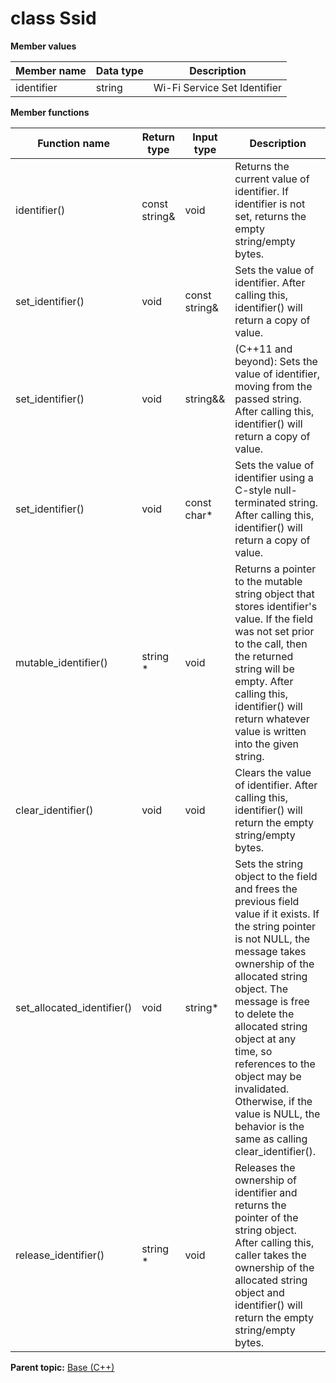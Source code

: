 # class Ssid

 **Member values** 

|Member name|Data type|Description|
|-----------|---------|-----------|
|identifier|string|Wi-Fi Service Set Identifier|

 **Member functions** 

|Function name|Return type|Input type|Description|
|-------------|-----------|----------|-----------|
|identifier\(\)|const string&|void|Returns the current value of identifier. If identifier is not set, returns the empty string/empty bytes.|
|set\_identifier\(\)|void|const string&|Sets the value of identifier. After calling this, identifier\(\) will return a copy of value.|
|set\_identifier\(\)|void|string&&|\(C++11 and beyond\): Sets the value of identifier, moving from the passed string. After calling this, identifier\(\) will return a copy of value.|
|set\_identifier\(\)|void|const char\*|Sets the value of identifier using a C-style null-terminated string. After calling this, identifier\(\) will return a copy of value.|
|mutable\_identifier\(\)|string \*|void|Returns a pointer to the mutable string object that stores identifier's value. If the field was not set prior to the call, then the returned string will be empty. After calling this, identifier\(\) will return whatever value is written into the given string.|
|clear\_identifier\(\)|void|void|Clears the value of identifier. After calling this, identifier\(\) will return the empty string/empty bytes.|
|set\_allocated\_identifier\(\)|void|string\*|Sets the string object to the field and frees the previous field value if it exists. If the string pointer is not NULL, the message takes ownership of the allocated string object. The message is free to delete the allocated string object at any time, so references to the object may be invalidated. Otherwise, if the value is NULL, the behavior is the same as calling clear\_identifier\(\).|
|release\_identifier\(\)|string \*|void|Releases the ownership of identifier and returns the pointer of the string object. After calling this, caller takes the ownership of the allocated string object and identifier\(\) will return the empty string/empty bytes.|

**Parent topic:** [Base \(C++\)](../../summary_pages/Base.md)

